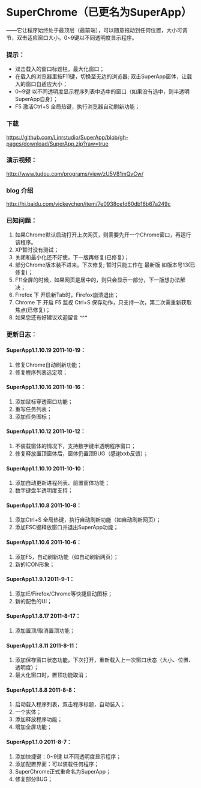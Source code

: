 # SuperChrome（已更名为SuperApp）
   ——它让程序始终处于最顶层（最前端），可以随意拖动到任何位置，大小可调节，双击适应窗口大小。0~9键以不同透明度显示程序。

### 提示：

 * 双击载入的窗口标题栏，最大化窗口；
 * 在载入的浏览器里按F11键，切换至无边的浏览器;
   双击SuperApp窗体，让载入的窗口自适应大小；
 * 0~9键 以不同透明度显示程序列表中选中的窗口（如果没有选中，则半透明SuperApp自身）；
 * F5 激活Ctrl+S 全局热键，执行浏览器自动刷新功能；

### 下载
https://github.com/Linrstudio/SuperApp/blob/gh-pages/download/SuperApp.zip?raw=true

### 演示视频：
http://www.tudou.com/programs/view/zU5V81mQvCw/

### blog 介绍

http://hi.baidu.com/vickeychen/item/7e0938cefd60db16b67a249c

### 已知问题：

 1. 如果Chrome默认启动打开上次网页，则需要先开一个Chrome窗口，再运行该程序。
 2. XP暂时没有测试；
 3. 关闭和最小化还不好使，下一版再修复(已修复)；
 4. 部分Chrome版本装不进来。下次修复; 暂时只能工作在 最新版 如版本号13(已修复)；
 5. F11全屏的时候，如果网页是居中的，则只会显示一部分，下一版想办法解决；
 6. Firefox 下 开启新Tab时，Firefox崩溃退出；
 7. Chrome 下 开启 F5 监视 Ctrl+S 保存动作，只支持一次，第二次需重新获取焦点(已修复)；
 8. 如果您还有好建议欢迎留言 ^^*

### 更新日志：
#### SuperApp1.1.10.19 2011-10-19：
1. 修复Chrome自动刷新功能；
2. 修复程序列表选定项；

#### SuperApp1.1.10.16 2011-10-16：
1. 添加鼠标穿透窗口功能；
2. 重写任务列表；
3. 添加任务图标；

#### SuperApp1.1.10.12 2011-10-12：
1. 不装载窗体的情况下，支持数字键半透明程序窗口；
2. 修复释放置顶窗体后，窗体仍置顶BUG（感谢xxb反馈）；

#### SuperApp1.1.10.10 2011-10-10：
1. 添加自动更新进程列表、前置窗体功能；
2. 数字键盘半透明度支持；

#### SuperApp1.1.10.8 2011-10-8：
1. 添加Ctrl+S 全局热键，执行自动刷新功能（如自动刷新网页）；
2. 添加ESC键释放窗口并退出SuperApp功能；

#### SuperApp1.1.10.6 2011-10-6：
1. 添加F5，自动刷新功能（如自动刷新网页）；
2. 新的ICON形象；

#### SuperApp1.1.9.1 2011-9-1：
1. 添加IE/Firefox/Chrome等快捷启动图标；
2. 新的配色的UI；

#### SuperApp1.1.8.17 2011-8-17：

1. 添加置顶/取消置顶功能；

#### SuperApp1.1.8.11 2011-8-11：

1. 添加保存窗口状态功能，下次打开，重新载入上一次窗口状态（大小、位置、透明度）；
2. 最大化窗口时，置顶功能取消；

#### SuperApp1.1.8.8 2011-8-8：

1. 启动载入程序列表，双击程序标题，自动装入；
2. 一个实体；
3. 添加释放程序功能；
4. 增加全屏功能；

#### SuperApp1.1.0  2011-8-7：

1. 添加快捷键：0~9键 以不同透明度显示程序；
2. 添加配置界面：可以装载任何程序；
3. SuperChrome正式重命名为SuperApp；
4. 修复部分BUG；
